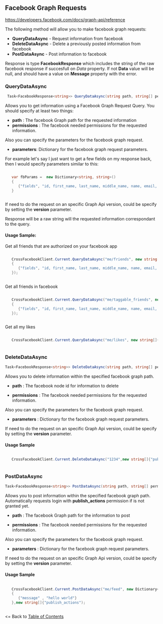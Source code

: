 ## Facebook Graph Requests

https://developers.facebook.com/docs/graph-api/reference

The following method will allow you to make facebook graph requests:

* **QueryDataAsync** - Request information from facebook
* **DeleteDataAsync** - Delete a previously posted information from facebook
* **PostDataAsync** - Post information to facebook

Response is type **FacebookResponse<string>** which includes the string of the raw facebook response if succesfull on *Data* property. If not **Data** value will be null, and should have a value on **Message** property with the error.


### QueryDataAsync

```cs
 Task<FacebookResponse<string>> QueryDataAsync(string path, string[] permissions, IDictionary<string, string> parameters = null, string version = null);
```

Allows you to get information using a Facebook Graph Request Query. You should specify at least two things:

* **path** : The facebook Graph path for the requested information
* **permissions** : The facebook needed permissions for the requested information.

Also you can specify the parameters for the facebook graph request.

* **parameters**: Dictionary for the facebook graph request parameters.

For example let's say I just want to get a few fields on my response back, then I would specify parameters similar to this:

```cs

   var fbParams =  new Dictionary<string, string>()
   {
      {"fields", "id, first_name, last_name, middle_name, name, email, picture"}
   }
  
```

If need to do the request on an specific Graph Api version, could be specify by setting the **version** parameter.

Response will be a raw string will the requested information correspondant to the query.

#### Usage Sample:


Get all friends that are authorized on your facebook app

```cs

   CrossFacebookClient.Current.QueryDataAsync("me/friends", new string[]{ "user_friends"}, new Dictionary<string, string>()
   {
      {"fields", "id, first_name, last_name, middle_name, name, email, picture"}
   });
  
```

Get all friends in facebook

```cs

   CrossFacebookClient.Current.QueryDataAsync("me/taggable_friends", new string[]{ "user_friends"}, new Dictionary<string, string>()
   {
      {"fields", "id, first_name, last_name, middle_name, name, email, picture"}
   });
  
```

Get all my likes

```cs

   CrossFacebookClient.Current.QueryDataAsync("me/likes", new string[]{ "user_likes"});
  
```

### DeleteDataAsync

```cs
Task<FacebookResponse<string>> DeleteDataAsync(string path, string[] permissions, IDictionary<string, string> parameters = null, string version = null);
```

Allows you to delete information within the specified facebook graph path.

* **path** : The facebook node id for information to delete

* **permissions** : The facebook needed permissions for the requested information.

Also you can specify the parameters for the facebook graph request.

* **parameters** : Dictionary for the facebook graph request parameters.

If need to do the request on an specific Graph Api version, could be specify by setting the **version** parameter.

#### Usage Sample

```cs

   CrossFacebookClient.Current.DeleteDataAsync("1234",new string[]{"publish_actions");
  
```

### PostDataAsync

```cs
Task<FacebookResponse<string>> PostDataAsync(string path, string[] permissions, IDictionary<string, string> parameters = null, string version = null);
```

Allows you to post information within the specified facebook graph path. Automatically requests login with **publish_actions** permission if is not granted yet.

* **path** : The facebook Graph path for the information to post

* **permissions** : The facebook needed permissions for the requested information.

Also you can specify the parameters for the facebook graph request.

* **parameters** : Dictionary for the facebook graph request parameters.

If need to do the request on an specific Graph Api version, could be specify by setting the **version** parameter.

#### Usage Sample

```cs

   CrossFacebookClient.Current.PostDataAsync("me/feed", new Dictionary<string, string>()
   {
      {"message" , "hello world"}
   },new string[]{"publish_actions");
  
```


<= Back to [Table of Contents](../README.md)
